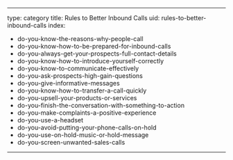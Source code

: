 
---
type: category
title: Rules to Better Inbound Calls
uid: rules-to-better-inbound-calls
index:
 - do-you-know-the-reasons-why-people-call
 - do-you-know-how-to-be-prepared-for-inbound-calls
 - do-you-always-get-your-prospects-full-contact-details
 - do-you-know-how-to-introduce-yourself-correctly
 - do-you-know-to-communicate-effectively
 - do-you-ask-prospects-high-gain-questions
 - do-you-give-informative-messages
 - do-you-know-how-to-transfer-a-call-quickly
 - do-you-upsell-your-products-or-services
 - do-you-finish-the-conversation-with-something-to-action
 - do-you-make-complaints-a-positive-experience
 - do-you-use-a-headset
 - do-you-avoid-putting-your-phone-calls-on-hold
 - do-you-use-on-hold-music-or-hold-message
 - do-you-screen-unwanted-sales-calls
---



